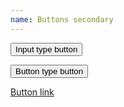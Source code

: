```yaml
---
name: Buttons secondary
---
```

<input type="button" value="Input type button" class="btn btn-secondary"/>

<button type="button" class="btn btn-secondary">Button type button</button>

<a href="#" class="btn btn-secondary">Button link</a>

